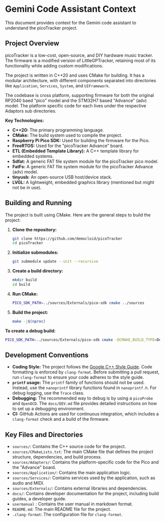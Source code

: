# Gemini Code Assistant Context

This document provides context for the Gemini code assistant to understand the picoTracker project.

## Project Overview

picoTracker is a low-cost, open-source, and DIY hardware music tracker. The firmware is a modified version of LittleGPTracker, retaining most of its functionality while adding custom modifications.

The project is written in C++20 and uses CMake for building. It has a modular architecture, with different components separated into directories like `Application`, `Services`, `System`, and `UIFramework`.

The codebase is cross platform, supporting firmware for both the original RP2040 baed "pico" model and the STM32H7 based "Advance" (adv) model. The platform specific code for each lives under the respective Adaptors sub directories.

**Key Technologies:**

*   **C++20:** The primary programming language.
*   **CMake:** The build system used to compile the project.
*   **Raspberry Pi Pico SDK:** Used for building the firmware for the Pico.
*   **FreeRTOS:** Used for the "picoTracker Advance" board.
*   **ETL (Embedded Template Library):** A C++ template library for embedded systems.
*   **Sdfat:** A generic FAT file system module for the picoTracker  pico model.
*   **FatFs:** A generic FAT file system module for the picoTracker Advance (adv) model.
*   **tinyusb:** An open-source USB host/device stack.
*   **LVGL:** A lightweight, embedded graphics library (mentioned but might not be in use).

## Building and Running

The project is built using CMake. Here are the general steps to build the project:

1.  **Clone the repository:**
    ```bash
    git clone https://github.com/democloid/picoTracker
    cd picoTracker
    ```

2.  **Initialize submodules:**
    ```bash
    git submodule update --init --recursive
    ```

3.  **Create a build directory:**
    ```bash
    mkdir build
    cd build
    ```

4.  **Run CMake:**
    ```bash
    PICO_SDK_PATH=../sources/Externals/pico-sdk cmake ../sources
    ```

5.  **Build the project:**
    ```bash
    make -j$(nproc)
    ```

**To create a debug build:**

```bash
PICO_SDK_PATH=../sources/Externals/pico-sdk cmake -DCMAKE_BUILD_TYPE=Debug -DPICO_DEOPTIMIZED_DEBUG=1 ../sources/
```

## Development Conventions

*   **Coding Style:** The project follows the [Google C++ Style Guide](https://google.github.io/styleguide/cppguide.html). Code formatting is enforced by `clang-format`. Before submitting a pull request, run `clang-format` to ensure your code adheres to the style guide.
*   **`printf` usage:** The `printf` family of functions should not be used. Instead, use the `nanoprintf` library functions found in `nanoprintf.h`. For debug logging, use the `Trace` class.
*   **Debugging:** The recommended way to debug is by using a `picoProbe` and `OpenOCD`. The `docs/DEV.md` file provides detailed instructions on how to set up a debugging environment.
*   **CI:** GitHub Actions are used for continuous integration, which includes a `clang-format` check and a build of the firmware.

## Key Files and Directories

*   `sources/`: Contains the C++ source code for the project.
*   `sources/CMakeLists.txt`: The main CMake file that defines the project structure, dependencies, and build process.
*   `sources/Adapters/`: Contains the platform-specific code for the Pico and the "Advance" board.
*   `sources/Application/`: Contains the main application logic.
*   `sources/Services/`: Contains services used by the application, such as audio and MIDI.
*   `sources/Externals/`: Contains external libraries and dependencies.
*   `docs/`: Contains developer documentation for the project, including build guides, a developer guide.
*   `usermanual` : Contains the user manual in markdown format.
*   `README.md`: The main README file for the project.
*   `.clang-format`: The configuration file for `clang-format`.
